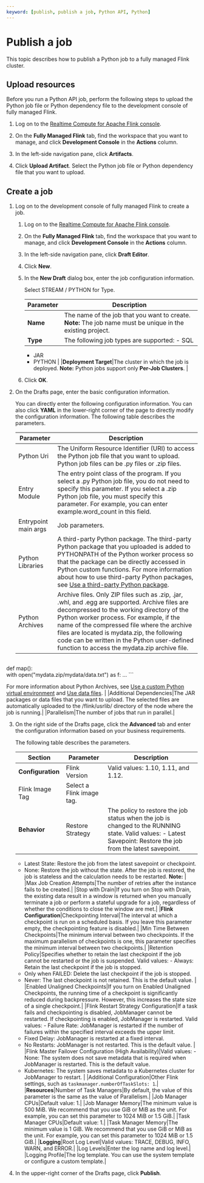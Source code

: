```yaml
---
keyword: [publish, publish a job, Python API, Python]
---
```


# Publish a job

This topic describes how to publish a Python job to a fully managed Flink cluster.

## Upload resources

Before you run a Python API job, perform the following steps to upload the Python job file or Python dependency file to the development console of fully managed Flink.

1.  Log on to the [Realtime Compute for Apache Flink console](https://realtime-compute.console.aliyun.com/regions/cn-shanghai).

2.  On the **Fully Managed Flink** tab, find the workspace that you want to manage, and click **Development Console** in the **Actions** column.

3.  In the left-side navigation pane, click **Artifacts**.

4.  Click **Upload Artifact**. Select the Python job file or Python dependency file that you want to upload.


## Create a job

1.  Log on to the development console of fully managed Flink to create a job.

    1.  Log on to the [Realtime Compute for Apache Flink console](https://realtime-compute.console.aliyun.com/regions/cn-shanghai).

    2.  On the **Fully Managed Flink** tab, find the workspace that you want to manage, and click **Development Console** in the **Actions** column.

    3.  In the left-side navigation pane, click **Draft Editor**.

    4.  Click **New**.

    5.  In the **New Draft** dialog box, enter the job configuration information.

        Select STREAM / PYTHON for Type.

        |Parameter|Description|
        |---------|-----------|
        |**Name**|The name of the job that you want to create. **Note:** The job name must be unique in the existing project. |
        |**Type**|The following job types are supported:        -   SQL
        -   JAR
        -   PYTHON |
        |**Deployment Target**|The cluster in which the job is deployed. **Note:** Python jobs support only **Per-Job Clusters**. |

    6.  Click **OK**.

2.  On the Drafts page, enter the basic configuration information.

    You can directly enter the following configuration information. You can also click **YAML** in the lower-right corner of the page to directly modify the configuration information. The following table describes the parameters.

    |Parameter|Description|
    |---------|-----------|
    |Python Uri|The Uniform Resource Identifier \(URI\) to access the Python job file that you want to upload. Python job files can be .py files or .zip files.|
    |Entry Module|The entry point class of the program. If you select a .py Python job file, you do not need to specify this parameter. If you select a .zip Python job file, you must specify this parameter. For example, you can enter example.word\_count in this field.|
    |Entrypoint main args|Job parameters.|
    |Python Libraries|A third-party Python package. The third-party Python package that you uploaded is added to PYTHONPATH of the Python worker process so that the package can be directly accessed in Python custom functions. For more information about how to use third-party Python packages, see [Use a third-party Python package]().|
    |Python Archives|Archive files. Only ZIP files such as .zip, .jar, .whl, and .egg are supported. Archive files are decompressed to the working directory of the Python worker process. For example, if the name of the compressed file where the archive files are located is mydata.zip, the following code can be written in the Python user-defined function to access the mydata.zip archive file.

    ```
def map():  
    with open("mydata.zip/mydata/data.txt") as f: 
    ...
    ```

For more information about Python Archives, see [Use a custom Python virtual environment]() and [Use data files](). |
    |Additional Dependencies|The JAR packages or data files that you want to upload. The selected files are automatically uploaded to the /flink/usrlib/ directory of the node where the job is running.|
    |Parallelism|The number of jobs that run in parallel.|

3.  On the right side of the Drafts page, click the **Advanced** tab and enter the configuration information based on your business requirements.

    The following table describes the parameters.

    |Section|Parameter|Description|
    |-------|---------|-----------|
    |**Configuration**|Flink Version|Valid values: 1.10, 1.11, and 1.12.|
    |Flink Image Tag|Select a Flink image tag.|
    |**Behavior**|Restore Strategy|The policy to restore the job status when the job is changed to the RUNNING state. Valid values:    -   Latest Savepoint: Restore the job from the latest savepoint.
    -   Latest State: Restore the job from the latest savepoint or checkpoint.
    -   None: Restore the job without the state. After the job is restored, the job is stateless and the calculation needs to be restarted.
**Note:** |
    |Max Job Creation Attempts|The number of retries after the instance fails to be created.|
    |Stop with Drain|If you turn on Stop with Drain, the existing data result in a window is returned when you manually terminate a job or perform a stateful upgrade for a job, regardless of whether the conditions to close the window are met.|
    |**Flink Configuration**|Checkpointing Interval|The interval at which a checkpoint is run on a scheduled basis. If you leave this parameter empty, the checkpointing feature is disabled.|
    |Min Time Between Checkpoints|The minimum interval between two checkpoints. If the maximum parallelism of checkpoints is one, this parameter specifies the minimum interval between two checkpoints.|
    |Retention Policy|Specifies whether to retain the last checkpoint if the job cannot be restarted or the job is suspended. Valid values:    -   Always: Retain the last checkpoint if the job is stopped.
    -   Only when FAILED: Delete the last checkpoint if the job is stopped.
    -   Never: The last checkpoint is not retained. This is the default value. |
    |Enabled Unaligned Checkpoints|If you turn on Enabled Unaligned Checkpoints, the running time of a checkpoint is significantly reduced during backpressure. However, this increases the state size of a single checkpoint.|
    |Flink Restart Strategy Configuration|If a task fails and checkpointing is disabled, JobManager cannot be restarted. If checkpointing is enabled, JobManager is restarted. Valid values:    -   Failure Rate: JobManager is restarted if the number of failures within the specified interval exceeds the upper limit.
    -   Fixed Delay: JobManager is restarted at a fixed interval.
    -   No Restarts: JobManager is not restarted. This is the default value. |
    |Flink Master Failover Configuration \(High Availability\)|Valid values:    -   None: The system does not save metadata that is required when JobManager is restarted. This is the default value.
    -   Kubernetes: The system saves metadata to a Kubernetes cluster for JobManager to restart. |
    |Additional Configuration|Other Flink settings, such as `taskmanager.numberOfTaskSlots: 1`.|
    |**Resources**|Number of Task Managers|By default, the value of this parameter is the same as the value of Parallelism.|
    |Job Manager CPUs|Default value: 1.|
    |Job Manager Memory|The minimum value is 500 MiB. We recommend that you use GiB or MiB as the unit. For example, you can set this parameter to 1024 MiB or 1.5 GiB.|
    |Task Manager CPUs|Default value: 1.|
    |Task Manager Memory|The minimum value is 1 GiB. We recommend that you use GiB or MiB as the unit. For example, you can set this parameter to 1024 MiB or 1.5 GiB.|
    |**Logging**|Root Log Level|Valid values: TRACE, DEBUG, INFO, WARN, and ERROR.|
    |Log Levels|Enter the log name and log level.|
    |Logging Profile|The log template. You can use the system template or configure a custom template.|

4.  In the upper-right corner of the Drafts page, click **Publish**.



